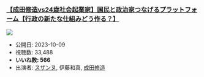 ### [【成田修造vs24歳社会起業家】国民と政治家つなげるプラットフォーム【行政の新たな仕組みどう作る？】](https://www.youtube.com/watch?v=FDjEZ0hUJaA)
[![](https://img.youtube.com/vi/FDjEZ0hUJaA/sddefault.jpg)](https://www.youtube.com/watch?v=FDjEZ0hUJaA)
-   公開日: 2023-10-09
-   視聴数: 33,488
-   **いいね数: 566**
-   出演者: [スザンヌ](/rehacq_fan/people/スザンヌ "wikilink"), 伊藤和真, [成田修造](/rehacq_fan/people/成田修造 "wikilink")
